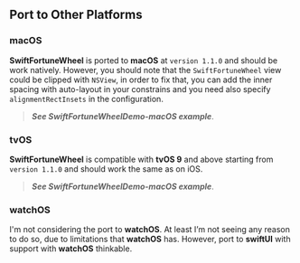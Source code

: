 ## Port to Other Platforms

### macOS

**SwiftFortuneWheel** is ported to **macOS** at `version 1.1.0` and should be work natively. However, you should note that the `SwiftFortuneWheel` view could be clipped with `NSView`, in order to fix that, you can add the inner spacing with auto-layout in your constrains and you need also specify `alignmentRectInsets` in the configuration.

> _**See SwiftFortuneWheelDemo-macOS example**_.

### tvOS

**SwiftFortuneWheel** is compatible with **tvOS 9** and above starting from `version 1.1.0` and should work the same as on iOS.

> _**See SwiftFortuneWheelDemo-macOS example**_.

### watchOS

I'm not considering the port to **watchOS**. At least I’m not seeing any reason to do so, due to limitations that **watchOS** has. However, port to **swiftUI** with support with **watchOS** thinkable.